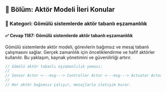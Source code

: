 ## 📘 Bölüm: Aktör Modeli İleri Konular
### 🔹 Kategori: Gömülü sistemlerde aktör tabanlı eşzamanlılık
#### ✅ Cevap 1187: Gömülü sistemlerde aktör tabanlı eşzamanlılık

Gömülü sistemlerde aktör modeli, görevlerin bağımsız ve mesaj tabanlı çalışmasını sağlar. Gerçek zamanlılık için önceliklendirme ve hafif aktörler kullanılır. Bu yaklaşım, kaynak yönetimini ve güvenilirliği artırır.

```rust
// Gömülü aktör tabanlı eşzamanlılık şeması:
//
// Sensor Actor <---msg---> Controller Actor <---msg---> Actuator Actor
//
// Her aktör bağımsız çalışır, mesajlarla iletişim kurar.
```
